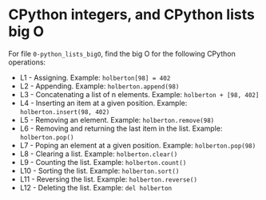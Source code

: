 # CPython integers, and CPython lists big O

For file `0-python_lists_bigO`, find the big O for the following CPython operations:
- L1 - Assigning. Example: `holberton[98] = 402`
- L2 - Appending. Example: `holberton.append(98)`
- L3 - Concatenating a list of n elements. Example: `holberton + [98, 402]`
- L4 - Inserting an item at a given position. Example: `holberton.insert(98, 402)`
- L5 - Removing an element. Example: `holberton.remove(98)`
- L6 - Removing and returning the last item in the list. Example: `holberton.pop()`
- L7 - Poping an element at a given position. Example: `holberton.pop(98)`
- L8 - Clearing a list. Example: `holberton.clear()`
- L9 - Counting the list. Example: `holberton.count()`
- L10 - Sorting the list. Example: `holberton.sort()`
- L11 - Reversing the list. Example: `holberton.reverse()`
- L12 - Deleting the list. Example: `del holberton`